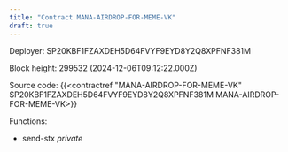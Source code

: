 ```yaml
---
title: "Contract MANA-AIRDROP-FOR-MEME-VK"
draft: true
---
```

Deployer: SP20KBF1FZAXDEH5D64FVYF9EYD8Y2Q8XPFNF381M


 



Block height: 299532 (2024-12-06T09:12:22.000Z)

Source code: {{<contractref "MANA-AIRDROP-FOR-MEME-VK" SP20KBF1FZAXDEH5D64FVYF9EYD8Y2Q8XPFNF381M MANA-AIRDROP-FOR-MEME-VK>}}

Functions:

* send-stx _private_
